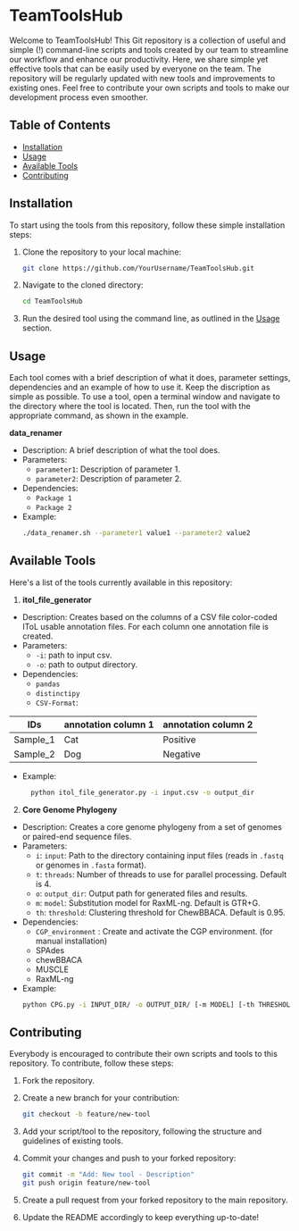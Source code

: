 # TeamToolsHub

Welcome to TeamToolsHub! This Git repository is a collection of useful and simple (!) command-line scripts and tools created by our team to streamline our workflow and enhance our productivity. Here, we share simple yet effective tools that can be easily used by everyone on the team. The repository will be regularly updated with new tools and improvements to existing ones. Feel free to contribute your own scripts and tools to make our development process even smoother.

## Table of Contents

- [Installation](#installation)
- [Usage](#usage)
- [Available Tools](#available-tools)
- [Contributing](#contributing)

## Installation

To start using the tools from this repository, follow these simple installation steps:

1. Clone the repository to your local machine:

    ```sh
    git clone https://github.com/YourUsername/TeamToolsHub.git
    ```

2. Navigate to the cloned directory:

    ```sh
    cd TeamToolsHub
    ```

3. Run the desired tool using the command line, as outlined in the [Usage](#usage) section.

## Usage

Each tool comes with a brief description of what it does, parameter settings, dependencies and an example of how to use it. Keep the discription as simple as possible. To use a tool, open a terminal window and navigate to the directory where the tool is located. Then, run the tool with the appropriate command, as shown in the example.

**data_renamer**
  - Description: A brief description of what the tool does.
  - Parameters:
      - `parameter1`: Description of parameter 1.
      - `parameter2`: Description of parameter 2.
  - Dependencies:
      - `Package 1`
      - `Package 2`
  - Example:
      ```sh
      ./data_renamer.sh --parameter1 value1 --parameter2 value2
      ```

## Available Tools

Here's a list of the tools currently available in this repository:

1. **itol_file_generator**
  - Description: Creates based on the columns of a CSV file color-coded IToL usable annotation files. For each column one annotation file is created.
  - Parameters:
    - `-i`: path to input csv.
    - `-o`: path to output directory.
  - Dependencies:
    - `pandas`
    - `distinctipy`
    - `CSV-Format`:

| IDs | annotation column 1 |annotation column 2 |
|----------|----------|----------|
| Sample_1 | Cat | Positive |
| Sample_2 | Dog | Negative |

  - Example:
    ```sh
      python itol_file_generator.py -i input.csv -o output_dir
    ```

2. **Core Genome Phylogeny**
- Description: Creates a core genome phylogeny from a set of genomes or paired-end sequence files.
- Parameters:
  - `i`: `input`: Path to the directory containing input files (reads in `.fastq` or genomes in `.fasta` format).
  - `t`: `threads`: Number of threads to use for parallel processing. Default is 4.
  - `o`: `output_dir`: Output path for generated files and results.
  - `m`: `model`: Substitution model for RaxML-ng. Default is GTR+G.
  - `th`: `threshold`: Clustering threshold for ChewBBACA. Default is 0.95.
- Dependencies:
  - `CGP_environment` : Create and activate the CGP environment.
  (for manual installation)
  - SPAdes
  - chewBBACA
  - MUSCLE
  - RaxML-ng
- Example:
  ```sh
  python CPG.py -i INPUT_DIR/ -o OUTPUT_DIR/ [-m MODEL] [-th THRESHOLD] [-t THREADS]
  ```

## Contributing

Everybody is encouraged to contribute their own scripts and tools to this repository. To contribute, follow these steps:

1. Fork the repository.
2. Create a new branch for your contribution:

    ```sh
    git checkout -b feature/new-tool
    ```

3. Add your script/tool to the repository, following the structure and guidelines of existing tools.

4. Commit your changes and push to your forked repository:

    ```sh
    git commit -m "Add: New tool - Description"
    git push origin feature/new-tool
    ```

5. Create a pull request from your forked repository to the main repository.
6. Update the README accordingly to keep everything up-to-date!
